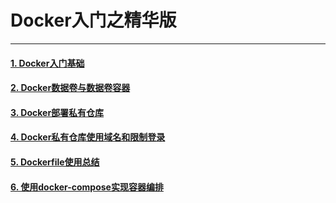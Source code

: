 # Docker入门之精华版  

*** 

#### [1. Docker入门基础](./1.%20Docker%E5%85%A5%E9%97%A8%E5%9F%BA%E7%A1%80/ReadMe.md)

#### [2. Docker数据卷与数据卷容器](./2.%20Docker%E6%95%B0%E6%8D%AE%E5%8D%B7%E4%B8%8E%E6%95%B0%E6%8D%AE%E5%8D%B7%E5%AE%B9%E5%99%A8/ReadMe.md)

#### [3. Docker部署私有仓库](./3.%20Docker%E9%83%A8%E7%BD%B2%E7%A7%81%E6%9C%89%E4%BB%93%E5%BA%93/ReadMe.md)

#### [4. Docker私有仓库使用域名和限制登录](./4.%20Docker%E7%A7%81%E6%9C%89%E4%BB%93%E5%BA%93%E4%BD%BF%E7%94%A8%E5%9F%9F%E5%90%8D%E5%92%8C%E9%99%90%E5%88%B6%E7%99%BB%E5%BD%95/ReadMe.md)

#### [5. Dockerfile使用总结](./5.%20Dockerfile%E4%BD%BF%E7%94%A8%E6%80%BB%E7%BB%93/ReadMe.md)

#### [6. 使用docker-compose实现容器编排](./6.%20%E4%BD%BF%E7%94%A8docker-compose%E5%AE%9E%E7%8E%B0%E5%AE%B9%E5%99%A8%E7%BC%96%E6%8E%92/ReadMe.md)
